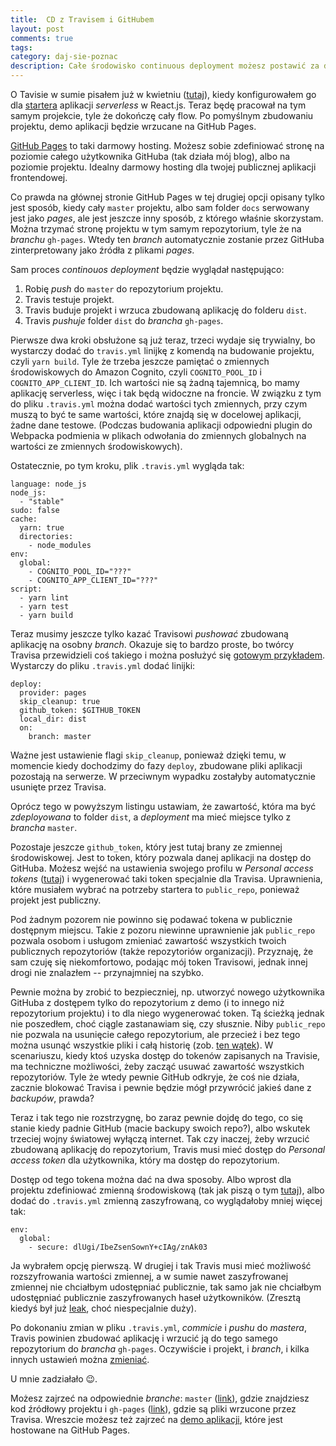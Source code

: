 ```yaml
---
title:  CD z Travisem i GitHubem
layout: post
comments: true
tags: 
category: daj-sie-poznac
description: Całe środowisko continuous deployment możesz postawić za darmo dla publicznego projektu. Fajną opcją dla aplikacji frontendowej jest repozytorium na GitHubie, CI na Travisie i automatyczny deployment na GitHub Pages.
---
```


O Tavisie w sumie pisałem już w kwietniu ([tutaj](http://dzikowski.github.io/daj-sie-poznac/2017/04/14/github-ci-czyli-badge/)), kiedy konfigurowałem go dla [startera](https://github.com/withspace/serverless-webapp-starter) aplikacji _serverless_ w React.js.
Teraz będę pracował na tym samym projekcie, tyle że dokończę cały flow.
Po pomyślnym zbudowaniu projektu, demo aplikacji będzie wrzucane na GitHub Pages.

[GitHub Pages](https://pages.github.com/) to taki darmowy hosting.
Możesz sobie zdefiniować stronę na poziomie całego użytkownika GitHuba (tak działa mój blog), albo na poziomie projektu.
Idealny darmowy hosting dla twojej publicznej aplikacji frontendowej.

Co prawda na głównej stronie GitHub Pages w tej drugiej opcji opisany tylko jest sposób, kiedy cały `master` projektu, albo sam folder `docs` serwowany jest jako _pages_, ale jest jeszcze inny sposób, z którego właśnie skorzystam.
Można trzymać stronę projektu w tym samym repozytorium, tyle że na _branchu_ `gh-pages`.
Wtedy ten _branch_ automatycznie zostanie przez GitHuba zinterpretowany jako źródła z plikami _pages_.

Sam proces _continouos deployment_ będzie wyglądał następująco:

1. Robię _push_ do `master` do repozytorium projektu.
1. Travis testuje projekt.
1. Travis buduje projekt i wrzuca zbudowaną aplikację do folderu `dist`.
1. Travis _pushuje_ folder `dist` do _brancha_ `gh-pages`.

Pierwsze dwa kroki obsłużone są już teraz, trzeci wydaje się trywialny, bo wystarczy dodać do `travis.yml` linijkę z komendą na budowanie projektu, czyli `yarn build`.
Tyle że trzeba jeszcze pamiętać o zmiennych środowiskowych do Amazon Cognito, czyli `COGNITO_POOL_ID` i `COGNITO_APP_CLIENT_ID`.
Ich wartości nie są żadną tajemnicą, bo mamy aplikację serverless, więc i tak będą widoczne na froncie.
W związku z tym do pliku `.travis.yml` można dodać wartości tych zmiennych, przy czym muszą to być te same wartości, które znajdą się w docelowej aplikacji, żadne dane testowe.
(Podczas budowania aplikacji odpowiedni plugin do Webpacka podmienia w plikach odwołania do zmiennych globalnych na wartości ze zmiennych środowiskowych).

Ostatecznie, po tym kroku, plik `.travis.yml` wygląda tak:

```
language: node_js
node_js:
  - "stable"
sudo: false
cache:
  yarn: true
  directories:
    - node_modules
env:
  global:
    - COGNITO_POOL_ID="???"
    - COGNITO_APP_CLIENT_ID="???"
script:
  - yarn lint
  - yarn test
  - yarn build
```

Teraz musimy jeszcze tylko kazać Travisowi _pushować_ zbudowaną aplikację na osobny _branch_.
Okazuje się to bardzo proste, bo twórcy Travisa przewidzieli coś takiego i można posłużyć się [gotowym przykładem](https://docs.travis-ci.com/user/deployment/pages/).
Wystarczy do pliku `.travis.yml` dodać linijki:

```
deploy:
  provider: pages
  skip_cleanup: true
  github_token: $GITHUB_TOKEN
  local_dir: dist
  on:
    branch: master
```

Ważne jest ustawienie flagi `skip_cleanup`, ponieważ dzięki temu, w momencie kiedy dochodzimy do fazy `deploy`, zbudowane pliki aplikacji pozostają na serwerze.
W przeciwnym wypadku zostałyby automatycznie usunięte przez Travisa.

Oprócz tego w powyższym listingu ustawiam, że zawartość, która ma być _zdeployowana_ to folder `dist`, a _deployment_ ma mieć miejsce tylko z _brancha_ `master`.

Pozostaje jeszcze `github_token`, który jest tutaj brany ze zmiennej środowiskowej.
Jest to token, który pozwala danej aplikacji na dostęp do GitHuba.
Możesz wejść na ustawienia swojego profilu w _Personal access tokens_ ([tutaj](https://github.com/settings/tokens)) i wygenerować taki token specjalnie dla Travisa.
Uprawnienia, które musiałem wybrać na potrzeby startera to `public_repo`, ponieważ projekt jest publiczny.

Pod żadnym pozorem nie powinno się podawać tokena w publicznie dostępnym miejscu.
Takie z pozoru niewinne uprawnienie jak `public_repo` pozwala osobom i usługom zmieniać zawartość wszystkich twoich publicznych repozytoriów (także repozytoriów organizacji).
Przyznaję, że sam czuję się niekomfortowo, podając mój token Travisowi, jednak innej drogi nie znalazłem -- przynajmniej na szybko.

Pewnie można by zrobić to bezpieczniej, np. utworzyć nowego użytkownika GitHuba z dostępem tylko do repozytorium z demo (i to innego niż repozytorium projektu) i to dla niego wygenerować token.
Tą ścieżką jednak nie poszedłem, choć ciągle zastanawiam się, czy słusznie.
Niby `public_repo` nie pozwala na usunięcie całego repozytorium, ale przecież i bez tego można usunąć wszystkie pliki i całą historię (zob. [ten wątek](https://stackoverflow.com/questions/13716658/how-to-delete-all-commit-history-in-github)).
W scenariuszu, kiedy ktoś uzyska dostęp do tokenów zapisanych na Travisie, ma techniczne możliwości, żeby zacząć usuwać zawartość wszystkich repozytoriów.
Tyle że wtedy pewnie GitHub odkryje, że coś nie działa, zacznie blokować Travisa i pewnie będzie mógł przywrócić jakieś dane z _backupów_, prawda?

Teraz i tak tego nie rozstrzygnę, bo zaraz pewnie dojdę do tego, co się stanie kiedy padnie GitHub (macie backupy swoich repo?), albo wskutek trzeciej wojny światowej wyłączą internet.
Tak czy inaczej, żeby wrzucić zbudowaną aplikację do repozytorium, Travis musi mieć dostęp do _Personal access token_ dla użytkownika, który ma dostęp do repozytorium. 

Dostęp od tego tokena można dać na dwa sposoby.
Albo wprost dla projektu zdefiniować zmienną środowiskową (tak jak piszą o tym [tutaj](https://docs.travis-ci.com/user/environment-variables#Defining-Variables-in-Repository-Settings)), albo dodać do `.travis.yml` zmienną zaszyfrowaną, co wyglądałoby mniej więcej tak:

```
env:
  global:
    - secure: dlUgi/IbeZsenSownY+cIAg/znAk03
```

Ja wybrałem opcję pierwszą.
W drugiej i tak Travis musi mieć możliwość rozszyfrowania wartości zmiennej, a w sumie nawet zaszyfrowanej zmiennej nie chciałbym udostępniać publicznie, tak samo jak nie chciałbym udostępniać publicznie zaszyfrowanych haseł użytkowników.
(Zresztą kiedyś był już [leak](https://blog.travis-ci.com/2016-11-23-security-vulnerability-environment-variables/), choć niespecjalnie duży).

Po dokonaniu zmian w pliku `.travis.yml`, _commicie_ i _pushu_ do _mastera_, Travis powinien zbudować aplikację i wrzucić ją do tego samego repozytorium do _brancha_ `gh-pages`.
Oczywiście i projekt, i _branch_, i kilka innych ustawień można [zmieniać](https://docs.travis-ci.com/user/deployment/pages/).

U mnie zadziałało &#128521;.

Możesz zajrzeć na odpowiednie _branche_: `master` ([link](https://github.com/withspace/serverless-webapp-starter)), gdzie znajdziesz kod źródłowy projektu i `gh-pages` ([link](https://github.com/withspace/serverless-webapp-starter/tree/gh-pages)), gdzie są pliki wrzucone przez Travisa.
Wreszcie możesz też zajrzeć na [demo aplikacji](https://withspace.github.io/serverless-webapp-starter/#/), które jest hostowane na GitHub Pages.

